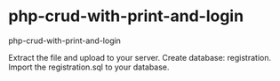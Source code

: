 # php-crud-with-print-and-login
php-crud-with-print-and-login

Extract the file and upload to your server. Create database: registration. Import the registration.sql to your database.
